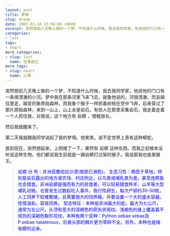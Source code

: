 ```yaml
---
layout: post
title: 梦境
slug: dream
date: 2007-03-16 23:56:08 +0800
excerpt: 突然想前几天晚上做的一个梦，不知道什么时候，我去我同学家，他说他的门口有一条很清澈的小河。梦中我在那条河里飞来飞去，就象他说的，河很清澈，而且越往里走，越变的象原始森林，而我象个猴子一样抓着树枝在空中飞奔，后来穿过了那片原始森林，来到一山上，山上全是岩石，有些人在那里采集岩石，我走着走着一个人抓住我，对我说，这个地方有  岩蟒  ，很粗很长。
categories:
- lost
tags:
- heart
more_categories:
- slug: lost
  name: 往事追忆
more_tags:
- slug: heart
  name: 心情
---
```


突然想前几天晚上做的一个梦，不知道什么时候，我去我同学家，他说他的门口有一条很清澈的小河。梦中我在那条河里飞来飞去，就象他说的，河很清澈，而且越往里走，越变的象原始森林，而我象个猴子一样抓着树枝在空中飞奔，后来穿过了那片原始森林，来到一山上，山上全是岩石，有些人在那里采集岩石，我走着走着一个人抓住我，对我说，这个地方有 岩蟒 ，很粗很长。


然后我就醒来了。

第二天我就跟我同学说起了我的梦境。他笑笑，说不定世界上真有这种蟒蛇。

直到现在，突然想起来，上网搜了一下，果然有 岩蟒 这种东西。而我之前根本没听说这种生物。他们都说我生前就是一跟岩蟒打过架的猴子。我说那我也是美猴王。

> <span style="color: #0000ff;">岩蟒</span>
> <span style="color: #0000ff;">分 布：非洲亚撒哈拉沙漠(南部已濒危)。 </span>
> <span style="color: #0000ff;">生态习性：栖息于草地，特别是岩石露出的地方或农场、村庄附近，以鸟类或哺乳类为食，甚至连鳄鱼也会猎食。非洲岩蟒是强而有力的掠食者，可以轻易猎食羚羊、山羊等大型哺乳动物，也曾发生过数起吃人事件。夜行性卵生，每次产卵约30-50枚，人工饲养下较难繁殖，且需要很大的饲养箱，并要设置一个大的盛水容器， 性情温和，容易饲养。 </span>
> <span style="color: #0000ff;">型态特征：本种是非洲最大的蛇，最大为七公尺，通常为五公尺，头顶有宽大的深褐色的箭矢状斑纹。浅褐色的身上覆盖着不规则的深褐色鞍形花纹，本种有两个亚种：Python sebae sebae及P.sebae natalensus，后者头部的鳞片更为零碎不全。另外，本种也是缅甸蟒的近亲。</span>

